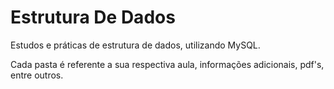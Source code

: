 # Estrutura De Dados
 Estudos e práticas de estrutura de dados, utilizando MySQL.
 
 Cada pasta é referente a sua respectiva aula, informações adicionais, pdf's, entre outros.
